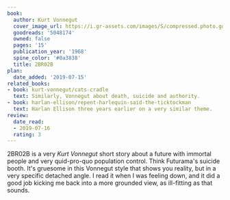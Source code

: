 ```yaml
---
book:
  author: Kurt Vonnegut
  cover_image_url: https://i.gr-assets.com/images/S/compressed.photo.goodreads.com/books/1328301776l/5048174.jpg
  goodreads: '5048174'
  owned: false
  pages: '15'
  publication_year: '1968'
  spine_color: '#0a3838'
  title: 2BR02B
plan:
  date_added: '2019-07-15'
related_books:
- book: kurt-vonnegut/cats-cradle
  text: Similarly, Vonnegut about death, suicide and authority.
- book: harlan-ellison/repent-harlequin-said-the-ticktockman
  text: Harlan Ellison three years earlier on a very similar theme.
review:
  date_read:
  - 2019-07-16
  rating: 3
---
```


2BR02B is a very *Kurt Vonnegut* short story about a future with immortal people and very quid-pro-quo population
control. Think Futurama's suicide booth. It's gruesome in this Vonnegut style that shows you reality, but in a very
specific detached angle. I read it when I was feeling down, and it did a good job kicking me back into a more
grounded view, as ill-fitting as that sounds.
